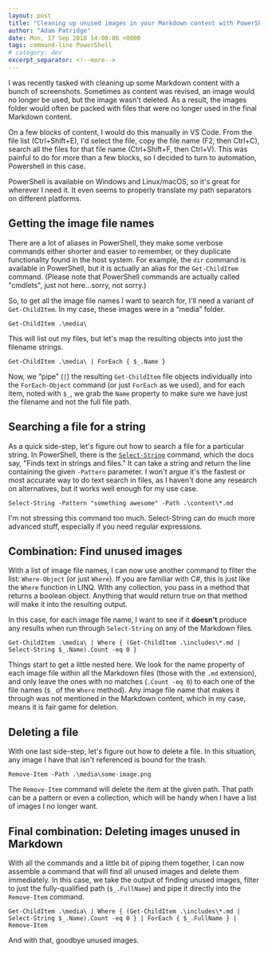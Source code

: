 ```yaml
---
layout: post
title: "Cleaning up unused images in your Markdown content with PowerShell"
author: "Adam Patridge"
date: Mon, 17 Sep 2018 14:00:06 +0000
tags: command-line PowerShell
# category: dev
excerpt_separator: <!--more-->
---
```


I was recently tasked with cleaning up some Markdown content with a bunch of screenshots. Sometimes as content was revised, an image would no longer be used, but the image wasn't deleted. As a result, the images folder would often be packed with files that were no longer used in the final Markdown content.

On a few blocks of content, I would do this manually in VS Code. From the file list (Ctrl+Shift+E), I'd select the file, copy the file name (F2, then Ctrl+C), search all the files for that file name (Ctrl+Shift+F, then Ctrl+V). This was painful to do for more than a few blocks, so I decided to turn to automation, Powershell in this case.

PowerShell is available on Windows and Linux/macOS, so it's great for wherever I need it. It even seems to properly translate my path separators on different platforms.

<!--more-->

## Getting the image file names

There are a lot of aliases in PowerShell, they make some verbose commands either shorter and easier to remember, or they duplicate functionality found in the host system. For example, the `dir` command is available in PowerShell, but it is actually an alias for the `Get-ChildItem` command. (Please note that PowerShell commands are actually called "cmdlets", just not here…sorry, not sorry.)

So, to get all the image file names I want to search for, I'll need a variant of `Get-ChildItem`. In my case, these images were in a “media” folder.

<!-- language: powershell -->

    Get-ChildItem .\media\

This will list out my files, but let's map the resulting objects into just the filename strings.

<!-- language: powershell -->

    Get-ChildItem .\media\ | ForEach { $_.Name }

Now, we “pipe” (`|`) the resulting `Get-ChildItem` file objects individually into the `ForEach-Object` command (or just `ForEach` as we used), and for each item, noted with `$_`, we grab the `Name` property to make sure we have just the filename and not the full file path.

## Searching a file for a string

As a quick side-step, let's figure out how to search a file for a particular string. In PowerShell, there is the [`Select-String`](https://docs.microsoft.com/en-us/powershell/module/microsoft.powershell.utility/select-string?view=powershell-6) command, which the docs say, "Finds text in strings and files."  It can take a string and return the line containing the given `-Pattern` parameter. I won't argue it's the fastest or most accurate way to do text search in files, as I haven't done any research on alternatives, but it works well enough for my use case.

<!-- language: powershell -->

    Select-String -Pattern "something awesome" -Path .\content\*.md

I'm not stressing this command too much. Select-String can do much more advanced stuff, especially if you need regular expressions.

## Combination: Find unused images

With a list of image file names, I can now use another command to filter the list: `Where-Object` (or just `Where`). If you are familiar with C#, this is just like the `Where` function in LINQ. WIth any collection, you pass in a method that returns a boolean object. Anything that would return true on that method will make it into the resulting output.

In this case, for each image file name, I want to see if it **doesn't** produce any results when run through `Select-String` on any of the Markdown files.

<!-- language: powershell -->

    Get-ChildItem .\media\ | Where { (Get-ChildItem .\includes\*.md | Select-String $_.Name).Count -eq 0 }

Things start to get a little nested here. We look for the name property of each image file within all the Markdown files (those with the `.md` extension), and only leave the ones with no matches (`.Count -eq 0`) to each one of the file names (`$_` of the `Where` method). Any image file name that makes it through was not mentioned in the Markdown content, which in my case, means it is fair game for deletion.

## Deleting a file

With one last side-step, let's figure out how to delete a file. In this situation, any image I have that isn't referenced is bound for the trash.

<!-- language: powershell -->

    Remove-Item -Path .\media\some-image.png

The `Remove-Item` command will delete the item at the given path. That path can be a pattern or even a collection, which will be handy when I have a list of images I no longer want. 

## Final combination: Deleting images unused in Markdown

With all the commands and a little bit of piping them together, I can now assemble a command that will find all unused images and delete them immediately. In this case, we take the output of finding unused images, filter to just the fully-qualified path (`$_.FullName`) and pipe it directly into the `Remove-Item` command.

<!-- language: powershell -->

    Get-ChildItem .\media\ | Where { (Get-ChildItem .\includes\*.md | Select-String $_.Name).Count -eq 0 } | ForEach { $_.FullName } | Remove-Item

And with that, goodbye unused images.
